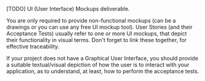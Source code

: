 [TODO] UI (User Interface) Mockups deliverable.

You are only required to provide non-functional mockups (can be a drawings or you can use any free UI mockup tool). User Stories (and their Acceptance Tests) usually refer to one or more UI mockups, that depict their functionality in visual terms. Don't forget to link these together, for effective traceability. 

If your project does not have a Graphical User Interface, you should provide a suitable textual/visual depiction of how the user is to interact with your application, as to understand, at least, how to perform the acceptance tests.